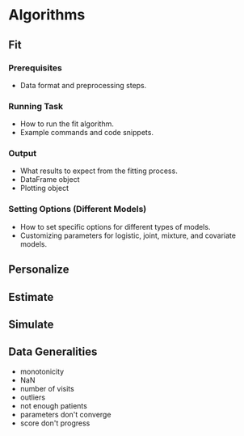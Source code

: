 # Algorithms

## Fit
### Prerequisites
   - Data format and preprocessing steps.
### Running Task
   - How to run the fit algorithm.
   - Example commands and code snippets.
### Output
   - What results to expect from the fitting process.
   - DataFrame object 
   - Plotting object 
### Setting Options (Different Models)
   - How to set specific options for different types of models.
   - Customizing parameters for logistic, joint, mixture, and covariate models.
## Personalize
## Estimate
## Simulate

## Data Generalities
- monotonicity
- NaN 
- number of visits 
- outliers
- not enough patients 
- parameters don't converge 
- score don't progress